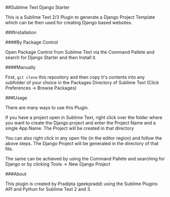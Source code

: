 ##Sublime Text  Django Starter

This is a Sublime Text 2/3 Plugin to generate a Django Project Template which can be then used for creating Django based websites. 

###Installation

####By Package Control

Open Package Control from Sublime Text  via the Command Pallete and search for Django Starter and then Install it.

####Manually

First, `git clone` this repository and then copy it's contents into any subfolder of your choice in the Packages Directory of Sublime Text (Click Preferences -> Browse Packages)

###Usage

There are many ways to use this Plugin.

If you have a project open in Sublime Text, right click over the folder where you want to create the Django project and enter the Project Name and a single App Name. The Project will be created in that directory

You can also right click in any open file (in the editor region) and follow the above steps. The Django Project will be generated in the directory of that file.

The same can be achieved by using the Command Pallete and searching for Django or by clicking Tools -> New Django Project

###About

This plugin is created by Pradipta (geekpradd) using the Sublime Plugins API and Python for Sublime Text 2 and 3.